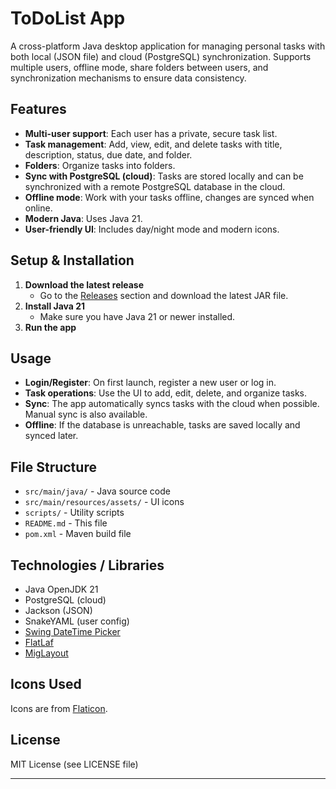 # ToDoList App

A cross-platform Java desktop application for managing personal tasks with both local (JSON file) and cloud (PostgreSQL) synchronization. Supports multiple users, offline mode, share folders between users, and synchronization mechanisms to ensure data consistency.

## Features

- **Multi-user support**: Each user has a private, secure task list.
- **Task management**: Add, view, edit, and delete tasks with title, description, status, due date, and folder.
- **Folders**: Organize tasks into folders.
- **Sync with PostgreSQL (cloud)**: Tasks are stored locally and can be synchronized with a remote PostgreSQL database in the cloud.
- **Offline mode**: Work with your tasks offline, changes are synced when online.
- **Modern Java**: Uses Java 21.
- **User-friendly UI**: Includes day/night mode and modern icons.

## Setup & Installation

1. **Download the latest release**
   - Go to the [Releases](https://github.com/Santiago01011/ToDoListApp/releases) section and download the latest JAR file.
2. **Install Java 21**
   - Make sure you have Java 21 or newer installed.
3. **Run the app**

## Usage

- **Login/Register**: On first launch, register a new user or log in.
- **Task operations**: Use the UI to add, edit, delete, and organize tasks.
- **Sync**: The app automatically syncs tasks with the cloud when possible. Manual sync is also available.
- **Offline**: If the database is unreachable, tasks are saved locally and synced later.

## File Structure

- `src/main/java/` - Java source code
- `src/main/resources/assets/` - UI icons
- `scripts/` - Utility scripts
- `README.md` - This file
- `pom.xml` - Maven build file

## Technologies / Libraries

- Java OpenJDK 21
- PostgreSQL (cloud)
- Jackson (JSON)
- SnakeYAML (user config)
- [Swing DateTime Picker](https://github.com/DJ-Raven/swing-datetime-picker)
- [FlatLaf](https://github.com/JFormDesigner/FlatLaf)
- [MigLayout](https://github.com/mikaelgrev/miglayout)

## Icons Used

Icons are from [Flaticon](https://www.flaticon.com/uicons).

## License

MIT License (see LICENSE file)

---



